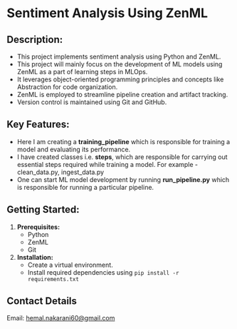 
# Sentiment Analysis Using ZenML

## Description:

* This project implements sentiment analysis using Python and ZenML.
* This project will mainly focus on the development of ML models using ZenML as a part of learning steps in MLOps.
* It leverages object-oriented programming principles and concepts like Abstraction for code organization.
* ZenML is employed to streamline pipeline creation and artifact tracking.
* Version control is maintained using Git and GitHub.

## Key Features:

* Here I am creating a **training_pipeline** which is responsible for training a model and evaluating its performance.
* I have created classes i.e. **steps**, which are responsible for carrying out essential steps required while training a model. For example -  clean_data.py, ingest_data.py
* One can start ML model development by running **run_pipeline.py** which is responsible for running a particular pipeline.

## Getting Started:

1. **Prerequisites:**
    * Python
    * ZenML
    * Git
2. **Installation:**
    * Create a virtual environment.
    * Install required dependencies using `pip install -r requirements.txt`

## Contact Details
Email: hemal.nakarani60@gmail.com
